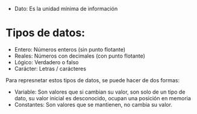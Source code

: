 + Dato: Es la unidad mínima de información
# Tipos de datos:
 * Entero: Números enteros (sin punto flotante)
 * Reales: Números con decimales (con punto flotante)
 * Lógico: Verdadero o falso
 * Carácter: Letras / carácteres

Para represnetar estos tipos de datos, se puede hacer de dos formas:
* Variable: Son valores que si cambian su valor, son solo de un tipo de dato, su valor inicial es desconocido, ocupan una posición en memoria
* Constantes: Son valores que se mantienen, no cambia su valor.